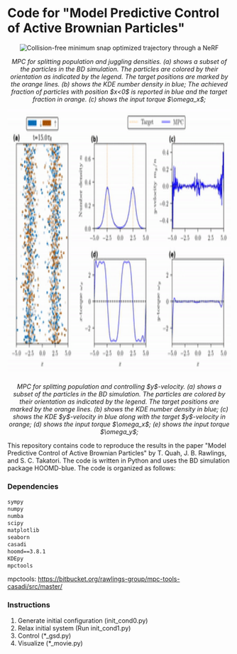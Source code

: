# Code for "Model Predictive Control of Active Brownian Particles"
<div align="center">
  <img src="./media/split_and_dance_ex3_gif.gif" alt="Collision-free minimum snap optimized trajectory through a NeRF" width="900" height="600">
  <p><i>MPC for splitting population and juggling densities.
	(a) shows a subset of the particles in the BD simulation.
	The particles are colored by their orientation as indicated by the legend.
	The target positions are marked by the orange lines.
	(b) shows the KDE number density in blue;
    The achieved fraction of particles with position $x<0$ is reported in blue and the target fraction in orange.
	(c) shows the input torque $\omega_x$;
	</i></p>
  <img src="./media/split_and_shear_ex4_gif.gif" alt="Energy Efficient Fish Navigation in Turbulent Flow" width="900" height="600">
  <p><i>MPC for splitting population and controlling $y$-velocity.
	(a) shows a subset of the particles in the BD simulation.
	The particles are colored by their orientation as indicated by the legend.
	The target positions are marked by the orange lines.
	(b) shows the KDE number density in blue;
	(c) shows the KDE $y$-velocity in blue along with the target $y$-velocity in orange;
	(d) shows the input torque $\omega_x$;
	(e) shows the input torque $\omega_y$;</i></p>
</div>

This repository contains code to reproduce the results in the paper "Model Predictive Control of Active Brownian Particles" by T. Quah, J. B. Rawlings, and S. C. Takatori. The code is written in Python and uses the BD simulation package HOOMD-blue. The code is organized as follows:

### Dependencies
```
sympy
numpy
numba
scipy
matplotlib
seaborn
casadi
hoomd==3.8.1
KDEpy
mpctools
```

mpctools: https://bitbucket.org/rawlings-group/mpc-tools-casadi/src/master/

### Instructions

1. Generate initial configuration (init_cond0.py)
1. Relax initial system (Run init_cond1.py)
1. Control (*_gsd.py)
1. Visualize (*_movie.py)

